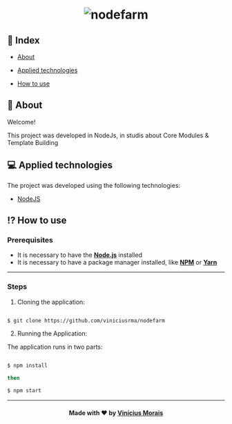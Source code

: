 <h1  align="center">
   <img align="center" src="https://i.ibb.co/YZVVkRm/nodefarm.png" alt="nodefarm" border="0">
 </h1>



  
## 📍 Index

- [About](#About)

- [Applied technologies](#applied-technologies)

- [How to use](#how-to-use)

<a  id="about"></a>

## 📑 About

Welcome!

This project was developed in NodeJs, in studis about Core Modules & Template Building

<a  id="applied-technologies"></a>

## 💻 Applied technologies

The project was developed using the following technologies:

- [NodeJS](https://nodejs.org/en/)

<a  id="how-to-use"></a>

## ⁉ How to use

### **Prerequisites**

- It is necessary to have the **[Node.js](https://nodejs.org/en/)** installed
- It is necessary to have a package manager installed, like **[NPM](https://www.npmjs.com/)** or **[Yarn](https://yarnpkg.com/)**

---

### **Steps**

1. Cloning the application:

```sh

$ git clone https://github.com/viniciusrma/nodefarm

```

2. Running the Application:

The application runs in two parts:

```sh

$ npm install

then 

$ npm start

```
---

<h4  align="center">
Made with ❤ by <a  href="https://www.linkedin.com/in/viniciusrma/"  target="_blank">Vinícius Morais</a>
</h4>
